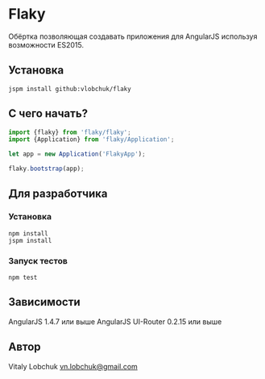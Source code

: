 # Flaky

Обёртка позволяющая создавать приложения для AngularJS используя возможности ES2015.

## Установка

``` console
jspm install github:vlobchuk/flaky
```

## С чего начать?

``` javascript
import {flaky} from 'flaky/flaky';
import {Application} from 'flaky/Application';

let app = new Application('FlakyApp');

flaky.bootstrap(app);
```

## Для разработчика

### Установка

``` console
npm install
jspm install
```

### Запуск тестов

``` console
npm test
```

## Зависимости

AngularJS 1.4.7 или выше
AngularJS UI-Router 0.2.15 или выше

## Автор

Vitaly Lobchuk <vn.lobchuk@gmail.com>
